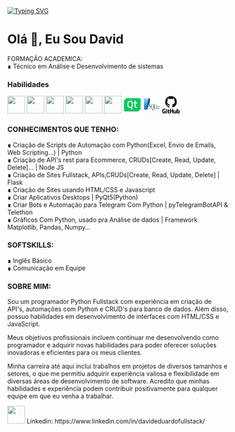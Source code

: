 [![Typing SVG](https://readme-typing-svg.herokuapp.com/?color=36BCF7FF&font=Sora&size=35&center=true&vCenter=true&width=1000&lines=My+name+is+David+Eduardo;I'm+19+years+old;I'm+from+Brazil;Graduated+Systems+Analyst+and+Development;Be+Welcome!+:%29)](https://git.io/typing-svg)

# Olá 👋, Eu Sou David 
FORMAÇÃO ACADEMICA: <br>
∎ Técnico em Análise e Desenvolvimento de sistemas




### Habilidades

<img src="https://img.icons8.com/color/48/000000/python--v1.png" width="40" height="40"/> <img src="https://img.icons8.com/color/48/000000/html-5--v1.png" width="40" height="40"/> <img src="https://img.icons8.com/color/48/000000/css3.png" width="40" height="40"/> <img src="https://img.icons8.com/color/48/000000/mysql-logo.png" width="40" height="40"/> <img src="https://img.icons8.com/ios/50/000000/flask.png" width="40" height="40"/> <img src="https://img.icons8.com/color/48/000000/bootstrap.png" width="40" height="40"/> <img src="images/qt_design.svg" width="40" height="40"/> <img src="images/sqlite.svg" width="40" height="40"/> <img src="images/github.svg" width="40" height="40"/> 
 
 
### CONHECIMENTOS QUE TENHO:
∎ Criação de Scripts de Automação com Python(Excel, Envio de Emails, Web Scripting...) | Python<br>
∎ Criação de API's rest para Ecommerce, CRUDs[Create, Read, Update, Delete]... | Node JS<br>
∎ Criação de Sites Fullstack, APIs,CRUDs[Create, Read, Update, Delete] | Flask<br>
∎ Criação de Sites usando HTML/CSS e Javascript<br>
∎ Criar Aplicativos Desktops | PyQt5(Python)<br>
∎ Criar Bots e Automação para Telegram Com Python | pyTelegramBotAPI & Telethon<br>
∎ Gráficos Com Python, usado pra Análise de dados | Framework Matplotlib, Pandas, Numpy...



### SOFTSKILLS:

∎ Inglês Básico<br>
∎ Comunicação em Equipe

 
### SOBRE MIM:
Sou um programador Python Fullstack com experiência em criação de API's, automações com Python e CRUD's para banco de dados. Além disso, possuo habilidades em desenvolvimento de interfaces com HTML/CSS e JavaScript.

Meus objetivos profissionais incluem continuar me desenvolvendo como programador e adquirir novas habilidades para poder oferecer soluções inovadoras e eficientes para os meus clientes.

Minha carreira até aqui inclui trabalhos em projetos de diversos tamanhos e setores, o que me permitiu adquirir experiência valiosa e flexibilidade em diversas áreas de desenvolvimento de software. Acredito que minhas habilidades e experiência podem contribuir positivamente para qualquer equipe em que eu venha a trabalhar.


<div style="baclground-color: red;">
<img src="https://img.icons8.com/color/512/linkedin-circled.png" width="40" height="40"/> Linkedin: https://www.linkedin.com/in/davideduardofullstack/
</div>
